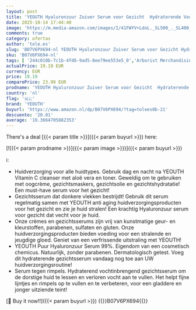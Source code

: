 ```yaml
---
layout: post
title: 'YEOUTH Hyaluronzuur Zuiver Serum voor Gezicht  Hydraterende Vochtinbrengende Serum  Anti Aging Huidverzorging voor Alle Huidtypes 60ml'
date: 2025-10-14 17:44:40
image: 'https://m.media-amazon.com/images/I/41FWYV+LdoL._SL500_._SL400_.jpg'
comments: true
category: ofertas
author: 'tole.es'
slug: 'B07V6PX694-nl YEOUTH Hyaluronzuur Zuiver Serum voor Gezicht Hydraterende...'
sku: 'B07V6PX694-nl'
tags: [ '244c010b-7c1b-4fd6-9ad5-8ee79ee553e5_0','Arborist Merchandising Root','Beauty','Beauty & persoonlijke verzorging','Dagverzorging gezicht','Gezichtsverzorgingsproducten','Huidverzorging','Mannelijke verzorging','Self Service','Special Features Stores','Vochtinbrengende middelen voor gezicht','yeouth','🇳🇱', ]
actualPrice: 19.19 EUR
currency: EUR
price: 19.19
comparePrice: 23.99 EUR
prodname: 'YEOUTH Hyaluronzuur Zuiver Serum voor Gezicht  Hydraterende Vochtinbrengende Serum  Anti Aging Huidverzorging voor Alle Huidtypes 60ml'
country: 'nl'
flag: '🇳🇱'
brand: 'YEOUTH'
buyurl: 'https://www.amazon.nl/dp/B07V6PX694/?tag=tolees0b-21'
descuento: '20.01'
average: '19.3664705882353'
---
```


There's a deal [{{< param title >}}]({{< param buyurl >}})  here:

[![{{< param prodname >}}]({{< param image >}})]({{< param buyurl >}})

ℹ️:

- Huidverzorging voor alle huidtypes. Gebruik dag en nacht na YEOUTH Vitamin C cleanser met aloë vera en toner. Geweldig om te gebruiken met oogcrème, gezichtsmaskers, gezichtsolie en gezichtshydratatie! Een must-have serum voor het gezicht!
- Gezichtsserum dat donkere vlekken bestrijdt! Gebruik dit serum regelmatig samen met YEOUTH anti aging huidverzorgingsproducten voor het gezicht en zie je huid stralen! Een krachtig Hyaluronzuur serum voor gezicht dat vecht voor je huid.
- Onze crèmes en gezichtsserums zijn vrij van kunstmatige geur- en kleurstoffen, parabenen, sulfaten en gluten. Onze huidverzorgingsproducten bieden voeding voor een stralende en jeugdige gloed. Geniet van een verfrissende uitstraling met YEOUTH!
- YEOUTH Puur Hyaluronzuur Serum 99%. Eigendom van een cosmetisch chemicus. Natuurlijk, zonder parabenen. Dermatologisch getest. Voeg dit hydraterende gezichtsserum vandaag nog toe aan UW huidverzorgingsroutine!
- Serum tegen rimpels. Hydraterend vochtinbrengend gezichtsserum om de dorstige huid te lessen en verloren vocht aan te vullen. Het helpt fijne lijntjes en rimpels op te vullen en te verbeteren, voor een gladdere en jonger uitziende teint!

[🛒 Buy it now!!]({{< param buyurl >}})
{{<world>}}B07V6PX694{{</world>}}
